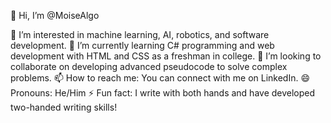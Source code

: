 👋 Hi, I’m @MoiseAlgo

👀 I’m interested in machine learning, AI, robotics, and software development.
🌱 I’m currently learning C# programming and web development with HTML and CSS as a freshman in college.
💞️ I’m looking to collaborate on developing advanced pseudocode to solve complex problems.
📫 How to reach me: You can connect with me on LinkedIn.
😄 Pronouns: He/Him
⚡ Fun fact: I write with both hands and have developed two-handed writing skills!
<!---
MoiseAlgo/MoiseAlgo is a ✨ special ✨ repository because its `README.md` (this file) appears on your GitHub profile.
You can click the Preview link to take a look at your changes.
--->
